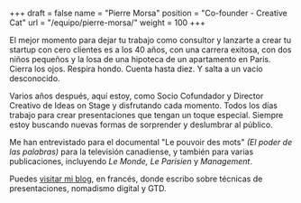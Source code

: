 +++
draft		= false
name		= "Pierre Morsa"
position 	= "Co-founder - Creative Cat"
url			= "/equipo/pierre-morsa/"
weight		= 100
+++

El mejor momento para dejar tu trabajo como consultor y lanzarte a crear tu startup con cero clientes es a los 40 años, con una carrera exitosa, con dos niños pequeños y la losa de una hipoteca de un apartamento en Paris. Cierra los ojos. Respira hondo. Cuenta hasta diez. Y salta a un vacío desconocido.

Varios años después, aquí estoy, como Socio Cofundador y Director Creativo de Ideas on Stage y disfrutando cada momento. Todos los días trabajo para crear presentaciones que tengan un toque especial. Siempre estoy buscando nuevas formas de sorprender y deslumbrar al público.

Me han entrevistado para el documental "Le pouvoir des mots" *(El poder de las palabras)* para la televisión canadiense, y también para varias publicaciones, incluyendo *Le Monde, Le Parisien* y *Management*.

Puedes [visitar mi blog](https://www.pierremorsa.com/), en francés, donde escribo sobre técnicas de presentaciones, nomadismo digital y GTD.
